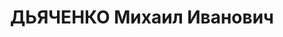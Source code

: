 ---
title: ДЬЯЧЕНКО Михаил Иванович
description: народився 1893 у с. Зарічне Зінківського пов. Полтавської губ. Українець,
  із селян, освіта початкова, позапарт., у 1920 р. член УКП, у 1920—1936 рр. кандидат
  у члени ВКП(б). Проживав у Харкові. Начальник сільгоспсектору тресту «Трансторгхарч»
  Півд. залізниці. Заарештований _20.07.1937_ р. як член націоналістичної повстанської
  організації (статті 548, 5411 КК УРСР) і військовою колегією Верховного Суду СРСР
  _26.10.1937_ р. (статті 547, 548, 5411 КК УРСР) засуджений до розстрілу з конфіскацією
  особистого майна. Розстріляний _27.10.1937_ р. у Києві. Реабілітований _08.05.1958_
  р.
---